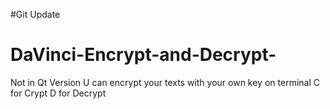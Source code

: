 #Git Update
# DaVinci-Encrypt-and-Decrypt-
Not in Qt Version
U can encrypt your texts with your own key on terminal
C for Crypt D for Decrypt
